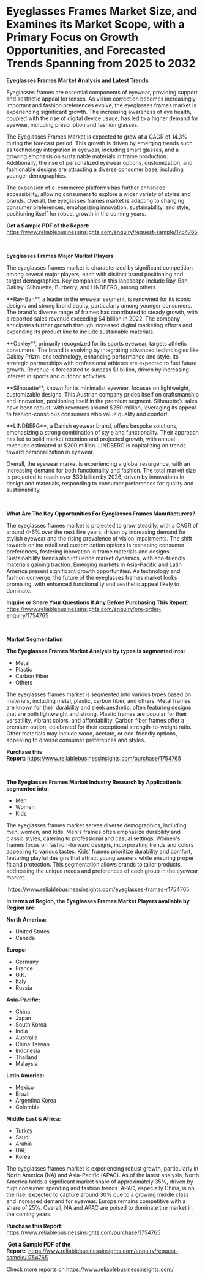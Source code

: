 <p><h1>Eyeglasses Frames Market Size, and Examines its Market Scope, with a Primary Focus on Growth Opportunities, and Forecasted Trends Spanning from 2025 to 2032</h1></p><p><strong>Eyeglasses Frames Market Analysis and Latest Trends</strong></p>
<p><p>Eyeglasses frames are essential components of eyewear, providing support and aesthetic appeal for lenses. As vision correction becomes increasingly important and fashion preferences evolve, the eyeglasses frames market is experiencing significant growth. The increasing awareness of eye health, coupled with the rise of digital device usage, has led to a higher demand for eyewear, including prescription and fashion glasses.</p><p>The Eyeglasses Frames Market is expected to grow at a CAGR of 14.3% during the forecast period. This growth is driven by emerging trends such as technology integration in eyewear, including smart glasses, and a growing emphasis on sustainable materials in frame production. Additionally, the rise of personalized eyewear options, customization, and fashionable designs are attracting a diverse consumer base, including younger demographics.</p><p>The expansion of e-commerce platforms has further enhanced accessibility, allowing consumers to explore a wider variety of styles and brands. Overall, the eyeglasses frames market is adapting to changing consumer preferences, emphasizing innovation, sustainability, and style, positioning itself for robust growth in the coming years.</p></p>
<p><strong>Get a Sample PDF of the Report:&nbsp;</strong> <a href="https://www.reliablebusinessinsights.com/enquiry/request-sample/1754765?utm_campaign=1996&utm_medium=2&utm_source=Github&utm_content=ia&utm_term=07022025&utm_id=eyeglasses-frames">https://www.reliablebusinessinsights.com/enquiry/request-sample/1754765</a></p>
<p>&nbsp;</p>
<p><strong>Eyeglasses Frames Major Market Players</strong></p>
<p><p>The eyeglasses frames market is characterized by significant competition among several major players, each with distinct brand positioning and target demographics. Key companies in this landscape include Ray-Ban, Oakley, Silhouette, Burberry, and LINDBERG, among others.</p><p>**Ray-Ban**, a leader in the eyewear segment, is renowned for its iconic designs and strong brand equity, particularly among younger consumers. The brand's diverse range of frames has contributed to steady growth, with a reported sales revenue exceeding $4 billion in 2022. The company anticipates further growth through increased digital marketing efforts and expanding its product line to include sustainable materials.</p><p>**Oakley**, primarily recognized for its sports eyewear, targets athletic consumers. The brand is evolving by integrating advanced technologies like Oakley Prizm lens technology, enhancing performance and style. Its strategic partnerships with professional athletes are expected to fuel future growth. Revenue is forecasted to surpass $1 billion, driven by increasing interest in sports and outdoor activities.</p><p>**Silhouette**, known for its minimalist eyewear, focuses on lightweight, customizable designs. This Austrian company prides itself on craftsmanship and innovation, positioning itself in the premium segment. Silhouette’s sales have been robust, with revenues around $250 million, leveraging its appeal to fashion-conscious consumers who value quality and comfort.</p><p>**LINDBERG**, a Danish eyewear brand, offers bespoke solutions, emphasizing a strong combination of style and functionality. Their approach has led to solid market retention and projected growth, with annual revenues estimated at $200 million. LINDBERG is capitalizing on trends toward personalization in eyewear.</p><p>Overall, the eyewear market is experiencing a global resurgence, with an increasing demand for both functionality and fashion. The total market size is projected to reach over $30 billion by 2026, driven by innovations in design and materials, responding to consumer preferences for quality and sustainability.</p></p>
<p>&nbsp;</p>
<p><strong>What Are The Key Opportunities For Eyeglasses Frames Manufacturers?</strong></p>
<p><p>The eyeglasses frames market is projected to grow steadily, with a CAGR of around 4-6% over the next five years, driven by increasing demand for stylish eyewear and the rising prevalence of vision impairments. The shift towards online retail and customization options is reshaping consumer preferences, fostering innovation in frame materials and designs. Sustainability trends also influence market dynamics, with eco-friendly materials gaining traction. Emerging markets in Asia-Pacific and Latin America present significant growth opportunities. As technology and fashion converge, the future of the eyeglasses frames market looks promising, with enhanced functionality and aesthetic appeal likely to dominate.</p></p>
<p><strong>Inquire or Share Your Questions If Any Before Purchasing This Report:</strong> <a href="https://www.reliablebusinessinsights.com/enquiry/pre-order-enquiry/1754765?utm_campaign=1996&utm_medium=2&utm_source=Github&utm_content=ia&utm_term=07022025&utm_id=eyeglasses-frames">https://www.reliablebusinessinsights.com/enquiry/pre-order-enquiry/1754765</a></p>
<p>&nbsp;</p>
<p><strong>Market Segmentation</strong></p>
<p><strong>The Eyeglasses Frames Market Analysis by types is segmented into:</strong></p>
<p><ul><li>Metal</li><li>Plastic</li><li>Carbon Fiber</li><li>Others</li></ul></p>
<p><p>The eyeglasses frames market is segmented into various types based on materials, including metal, plastic, carbon fiber, and others. Metal frames are known for their durability and sleek aesthetic, often featuring designs that are both lightweight and strong. Plastic frames are popular for their versatility, vibrant colors, and affordability. Carbon fiber frames offer a premium option, celebrated for their exceptional strength-to-weight ratio. Other materials may include wood, acetate, or eco-friendly options, appealing to diverse consumer preferences and styles.</p></p>
<p><strong>Purchase this Report:&nbsp;</strong><a href="https://www.reliablebusinessinsights.com/purchase/1754765?utm_campaign=1996&utm_medium=2&utm_source=Github&utm_content=ia&utm_term=07022025&utm_id=eyeglasses-frames">https://www.reliablebusinessinsights.com/purchase/1754765</a></p>
<p>&nbsp;</p>
<p><strong>The Eyeglasses Frames Market Industry Research by Application is segmented into:</strong></p>
<p><ul><li>Men</li><li>Women</li><li>Kids</li></ul></p>
<p><p>The eyeglasses frames market serves diverse demographics, including men, women, and kids. Men's frames often emphasize durability and classic styles, catering to professional and casual settings. Women's frames focus on fashion-forward designs, incorporating trends and colors appealing to various tastes. Kids' frames prioritize durability and comfort, featuring playful designs that attract young wearers while ensuring proper fit and protection. This segmentation allows brands to tailor products, addressing the unique needs and preferences of each group in the eyewear market.</p></p>
<p><a href="https://www.reliablebusinessinsights.com/eyeglasses-frames-r1754765?utm_campaign=1996&utm_medium=2&utm_source=Github&utm_content=ia&utm_term=07022025&utm_id=eyeglasses-frames">&nbsp;https://www.reliablebusinessinsights.com/eyeglasses-frames-r1754765</a></p>
<p><strong>In terms of Region, the Eyeglasses Frames Market Players available by Region are:</strong></p>
<p>
    <p> <strong> North America: </strong>
        <ul>
            <li>United States</li>
            <li>Canada</li>
        </ul>
        </p> 
    <p> <strong> Europe: </strong>
        <ul>
            <li>Germany</li>
            <li>France</li>
            <li>U.K.</li>
            <li>Italy</li>
            <li>Russia</li>
        </ul>
        </p> 
    <p> <strong> Asia-Pacific: </strong>
        <ul>
            <li>China</li>
            <li>Japan</li>
            <li>South Korea</li>
            <li>India</li>
            <li>Australia</li>
            <li>China Taiwan</li>
            <li>Indonesia</li>
            <li>Thailand</li>
            <li>Malaysia</li>
        </ul>
        </p> 
    <p> <strong> Latin America: </strong>
        <ul>
            <li>Mexico</li>
            <li>Brazil</li>
            <li>Argentina Korea</li>
            <li>Colombia</li>
        </ul>
        </p> 
    <p> <strong> Middle East & Africa: </strong>
        <ul>
            <li>Turkey</li>
            <li>Saudi</li>
            <li>Arabia</li>
            <li>UAE</li>
            <li>Korea</li>
        </ul>
    </p>
    </p>
<p><p>The eyeglasses frames market is experiencing robust growth, particularly in North America (NA) and Asia-Pacific (APAC). As of the latest analysis, North America holds a significant market share of approximately 35%, driven by high consumer spending and fashion trends. APAC, especially China, is on the rise, expected to capture around 30% due to a growing middle class and increased demand for eyewear. Europe remains competitive with a share of 25%. Overall, NA and APAC are poised to dominate the market in the coming years.</p></p>
<p><strong>Purchase this Report: </strong><a href="https://www.reliablebusinessinsights.com/purchase/1754765?utm_campaign=1996&utm_medium=2&utm_source=Github&utm_content=ia&utm_term=07022025&utm_id=eyeglasses-frames">https://www.reliablebusinessinsights.com/purchase/1754765</a></p>
<p>&nbsp;<strong>Get a Sample PDF of the Report:&nbsp;&nbsp;</strong><a href="https://www.reliablebusinessinsights.com/enquiry/request-sample/1754765?utm_campaign=1996&utm_medium=2&utm_source=Github&utm_content=ia&utm_term=07022025&utm_id=eyeglasses-frames">https://www.reliablebusinessinsights.com/enquiry/request-sample/1754765</a></p>
<p><strong></strong></p>
<p>Check more reports on <a href="https://www.reliablebusinessinsights.com/?utm_campaign=1996&utm_medium=2&utm_source=Github&utm_content=ia&utm_term=07022025&utm_id=eyeglasses-frames">https://www.reliablebusinessinsights.com/</a></p>